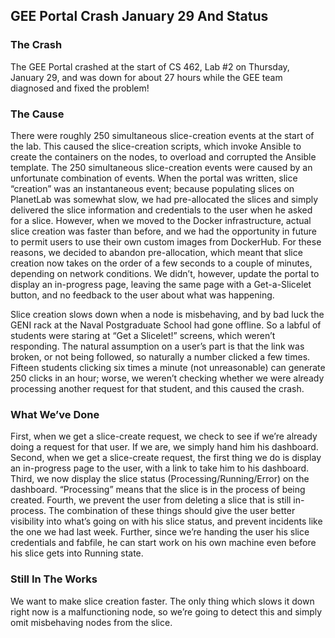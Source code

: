 ## GEE Portal Crash January 29 And Status

### The Crash
The GEE Portal crashed at the start of CS 462, Lab #2 on Thursday, January 29, and was down for about 27 hours while the GEE team diagnosed and fixed the problem!

### The Cause
There were roughly 250 simultaneous slice-creation events at the start of the lab.  This caused the slice-creation scripts, which invoke Ansible to create the containers on the nodes, to overload and corrupted the Ansible template.
The 250 simultaneous slice-creation events were caused by an unfortunate combination of events.  When the portal was written, slice “creation” was an instantaneous event; because populating slices on PlanetLab was somewhat slow, we had pre-allocated the slices and simply delivered the slice information and credentials to the user when he asked for a slice.  However, when we moved to the Docker infrastructure, actual slice creation was faster than before, and we had the opportunity in future to permit users to use their own custom images from DockerHub.  For these reasons, we decided to abandon pre-allocation, which meant that slice creation now takes on the order of a few seconds to a couple of minutes, depending on network conditions.  We didn’t, however, update the portal to display an in-progress page, leaving the same page with a Get-a-Slicelet button, and no feedback to the user about what was happening.

Slice creation slows down when a node is misbehaving, and by bad luck the GENI rack at the Naval Postgraduate School had gone offline.  So a labful of students were staring at “Get a Slicelet!” screens, which weren’t responding.  The natural assumption on a user’s part is that the link was broken, or not being followed, so naturally a number clicked a few times.  Fifteen students clicking six times a minute (not unreasonable) can generate 250 clicks in an hour; worse, we weren’t checking whether we were already processing another request for that student, and this caused the crash.

### What We’ve Done
First, when we get a slice-create request, we check to see if we’re already doing a request for that user.  If we are, we simply hand him his dashboard.  Second, when we get a slice-create request, the first thing we do is display an in-progress page to the user, with a link to take him to his dashboard.  Third, we now display the slice status (Processing/Running/Error) on the dashboard.  “Processing” means that the slice is in the process of being created.  Fourth, we prevent the user from deleting a slice that is still in-process.  The combination of these things should give the user better visibility into what’s going on with his slice status, and prevent incidents like the one we had last week.  Further, since we’re handing the user his slice credentials and fabfile, he can start work on his own machine even before his slice gets into Running state.

### Still In The Works
We want to make slice creation faster.  The only thing which slows it down right now is a malfunctioning node, so we’re going to detect this and simply omit misbehaving nodes from the slice.

